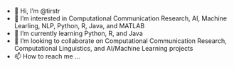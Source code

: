 - 👋 Hi, I’m @tirstr
- 👀 I’m interested in Computational Communication Research, AI, Machine Learling, NLP, Python, R, Java, and MATLAB 
- 🌱 I’m currently learning Python, R, and Java
- 💞️ I’m looking to collaborate on Computational Communication Research, Computational Linguistics, and AI/Machine Learning projects
- 📫 How to reach me ...

<!---
tirstr/tirstr is a ✨ special ✨ repository because its `README.md` (this file) appears on your GitHub profile.
You can click the Preview link to take a look at your changes.
--->
